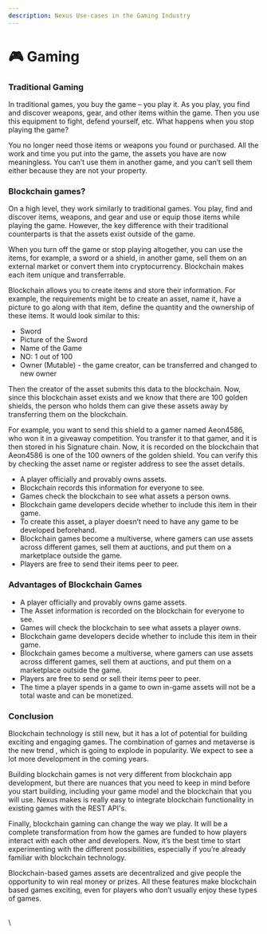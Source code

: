 ```yaml
---
description: Nexus Use-cases in the Gaming Industry
---
```


# 🎮 Gaming

### Traditional Gaming <a href="#why-does-gaming-need-blockchain" id="why-does-gaming-need-blockchain"></a>

In traditional games, you buy the game – you play it. As you play, you find and discover weapons, gear, and other items within the game. Then you use this equipment to fight, defend yourself, etc. What happens when you stop playing the game?

You no longer need those items or weapons you found or purchased. All the work and time you put into the game, the assets you have are now meaningless. You can’t use them in another game, and you can’t sell them either because they are not your property.

### Blockchain games?

On a high level, they work similarly to traditional games. You play, find and discover items, weapons, and gear and use or equip those items while playing the game. However, the key difference with their traditional counterparts is that the assets exist outside of the game.

When you turn off the game or stop playing altogether, you can use the items, for example, a sword or a shield, in another game, sell them on an external market or convert them into cryptocurrency. Blockchain makes each item unique and transferrable.

Blockchain allows you to create items and store their information. For example, the requirements might be to create an asset, name it, have a picture to go along with that item, define the quantity and the ownership of these items. It would look similar to this:

* Sword
* Picture of the Sword
* Name of the Game
* NO: 1 out of 100
* Owner (Mutable) - the game creator, can be transferred and changed to new owner

Then the creator of the asset submits this data to the blockchain.  Now, since this blockchain asset exists and we know that there are 100 golden shields, the person who holds them can give these assets away by transferring them on the blockchain.

For example, you want to send this shield to a gamer named Aeon4586, who won it in a giveaway competition. You transfer it to that gamer, and it is then stored in his Signature chain. Now, it is recorded on the blockchain that Aeon4586 is one of the 100 owners of the golden shield. You can verify this by checking the asset name or register address to see the asset details.

* A player officially and provably owns assets.
* Blockchain records this information for everyone to see.
* Games check the blockchain to see what assets a person owns.
* Blockchain game developers decide whether to include this item in their game.
* To create this asset, a player doesn’t need to have any game to be developed beforehand.
* Blockchain games become a multiverse, where gamers can use assets across different games, sell them at auctions, and put them on a marketplace outside the game.
* Players are free to send their items peer to peer.

### Advantages of Blockchain Games

* A player officially and provably owns game assets.
* The Asset information is recorded on the blockchain for everyone to see.
* Games will check the blockchain to see what assets a player owns.
* Blockchain game developers decide whether to include this item in their game.
* Blockchain games become a multiverse, where gamers can use assets across different games, sell them at auctions, and put them on a marketplace outside the game.
* Players are free to send or sell their items peer to peer.
* The time a player spends in a game to own in-game assets will not be a total waste and can be monetized.

### Conclusion

Blockchain technology is still new, but it has a lot of potential for building exciting and engaging games. The combination of games and metaverse is the new trend , which is going to explode in popularity. We expect to see a lot more development in the coming years.

Building blockchain games is not very different from blockchain app development, but there are nuances that you need to keep in mind before you start building, including your game model and the blockchain that you will use. Nexus makes is really easy to integrate blockchain functionality in existing games with the REST API's.

Finally, blockchain gaming can change the way we play. It will be a complete transformation from how the games are funded to how players interact with each other and developers. Now, it’s the best time to start experimenting with the different possibilities, especially if you’re already familiar with blockchain technology.

Blockchain-based games assets are decentralized and give people the opportunity to win real money or prizes. All these features make blockchain based games exciting, even for players who don’t usually enjoy these types of games.

\
\
